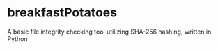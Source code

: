 # breakfastPotatoes
A basic file integrity checking tool utilizing SHA-256 hashing, written in Python
